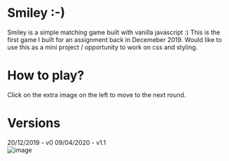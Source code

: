 # Smiley :-)
 Smiley is a simple matching game built with vanilla javascript :)
 This is the first game I built for an assignment back in Decemeber 2019.
 Would like to use this as a mini project / opportunity to work on css and styling.


# How to play?
 Click on the extra image on the left to move to the next round.

# Versions
20/12/2019  -  v0
09/04/2020  -  v1.1
</br><img src="https://i.ibb.co/1RF7WFR/image.png" alt="image" border="0">
